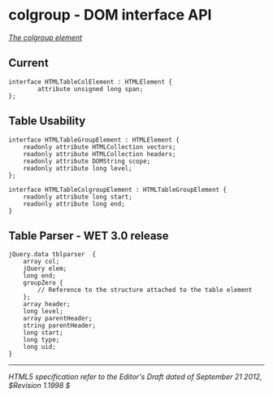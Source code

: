 colgroup - DOM interface API
=======================

_[The colgroup element](http://dev.w3.org/html5/spec/the-colgroup-element.html)_

## Current 

	interface HTMLTableColElement : HTMLElement {
			attribute unsigned long span;
	};

## Table Usability

	interface HTMLTableGroupElement : HTMLElement {
		readonly attribute HTMLCollection vectors;
		readonly attribute HTMLCollection headers;
		readonly attribute DOMString scope;
		readonly attribute long level;
	};
	
	interface HTMLTableColgroupElement : HTMLTableGroupElement {
		readonly attribute long start;
		readonly attribute long end;
	}

## Table Parser - WET 3.0 release

	jQuery.data tblparser  {
		array col;
		jQuery elem;
		long end;
		groupZero {
			// Reference to the structure attached to the table element
		};
		array header;
		long level;
		array parentHeader;
		string parentHeader;
		long start;
		long type;
		long uid;
	}

-----
_HTML5 specification refer to the Editor's Draft dated of September 21 2012, $Revision 1.1998 $_
